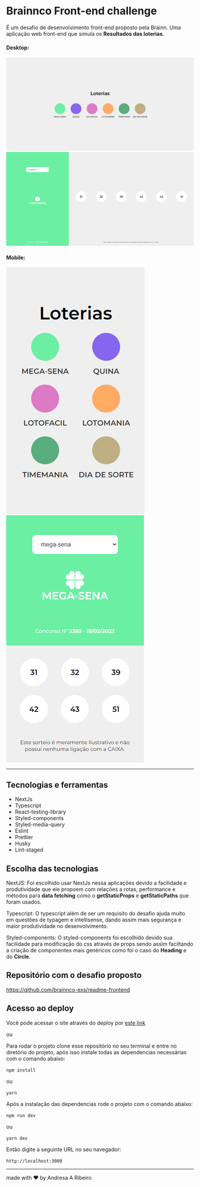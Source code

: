 # Brainnco Front-end challenge

É um desafio de desenvolvimento front-end proposto pela Brainn. Uma aplicação web front-end que simula os **Resultados das loterias**.

#### Desktop:

![Desktop home]('./../public/desktop-home.png)
![Desktop concurso]('./../public/desktop-concurso.png)

#### Mobile:

![Mobile home](./public/mobile-home.png)
![Mobile concurso]('./../public/mobile-concurso.png)

---
## Tecnologias e ferramentas

- NextJs
- Typescript
- React-testing-library
- Styled-components
- Styled-media-query
- Eslint
- Prettier
- Husky
- Lint-staged


## Escolha das tecnologias

NextJS: Foi escolhido usar NextJs nessa aplicações devido a facilidade e  produtividade que ele propoem com relações a rotas, performance e métodos para **data fetching** como o **getStaticProps** e **getStaticPaths** que foram usados.

Typescript: O typescript além de ser um requisito do desafio ajuda muito em questões de typagem e intellisense, dando assim mais segurança e maior produtividade no desenvolvimento.

Styled-components: O styled-components foi escolhido devido sua facilidade para modificação do css através de props sendo assim faciltando a criação de componentes mais genéricos como foi o caso do **Heading** e do **Circle**.


## Repositório com o desafio proposto

https://github.com/brainnco-exs/readme-frontend


## Acesso ao deploy

Você pode acessar o site através do deploy por [este link](https://brainnco-andresa-alves-ribeiro.vercel.app/)

ou

Para rodar o projeto clone esse repositório no seu terminal e entre no diretório do projeto, após isso instale todas as dependencias necessárias com o comando abaixo:

```
npm install
```
ou
```
yarn
```

Após a instalação das dependencias rode o projeto com o comando abaixo:

```
npm run dev
```
ou
```
yarn dev
```

Então digite a seguinte URL no seu navegador:

```
http://localhost:3000
```

---

made with ❤️ by Andresa A Ribeiro
